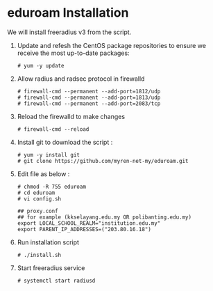 # eduroam Installation

We will install freeradius v3 from the script.

1. Update and refesh the CentOS package repositories to ensure we receive the most up-to-date packages:

       # yum -y update
              
2. Allow radius and radsec protocol in firewalld

       # firewall-cmd --permanent --add-port=1812/udp
       # firewall-cmd --permanent --add-port=1813/udp
       # firewall-cmd --permanent --add-port=2083/tcp
                
3. Reload the firewalld to make changes

       # firewall-cmd --reload
                
4. Install git to download the script :

       # yum -y install git
       # git clone https://github.com/myren-net-my/eduroam.git 
                
5. Edit file as below :

       # chmod -R 755 eduroam
       # cd eduroam
       # vi config.sh
       
       ## proxy.conf
       ## for example (kkselayang.edu.my OR polibanting.edu.my)
       export LOCAL_SCHOOL_REALM="institution.edu.my"
       export PARENT_IP_ADDRESSES=("203.80.16.18")

6. Run installation script

       # ./install.sh 
                
7. Start freeradius service

       # systemctl start radiusd
